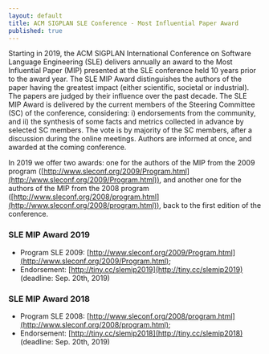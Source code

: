 ```yaml
---
layout: default
title: ACM SIGPLAN SLE Conference - Most Influential Paper Award
published: true
---
```



Starting in 2019, the ACM SIGPLAN International Conference on Software Language Engineering (SLE) delivers annually an award to the Most Influential Paper (MIP) presented at the SLE conference held 10 years prior to the award year. The SLE MIP Award distinguishes the authors of the paper having the greatest impact (either scientific, societal or industrial). The papers are judged by their influence over the past decade. The SLE MIP Award is delivered by the current members of the Steering Committee (SC) of the conference, considering: i) endorsements from the community, and ii) the synthesis of some facts and metrics collected in advance by selected SC members. The vote is by majority of the SC members, after a discussion during the online meetings. Authors are informed at once, and awarded at the coming conference.  

In 2019 we offer two awards: one for the authors of the MIP from the 2009 program ([http://www.sleconf.org/2009/Program.html](http://www.sleconf.org/2009/Program.html)), and another one for the authors of the MIP from the 2008 program ([http://www.sleconf.org/2008/program.html](http://www.sleconf.org/2008/program.html)), back to the first edition of the conference.

### SLE MIP Award 2019
- Program SLE 2009: [http://www.sleconf.org/2009/Program.html](http://www.sleconf.org/2009/Program.html); 
- Endorsement: [http://tiny.cc/slemip2019](http://tiny.cc/slemip2019) (deadline: Sep. 20th, 2019)


 ### SLE MIP Award 2018
- Program SLE 2008: [http://www.sleconf.org/2008/program.html](http://www.sleconf.org/2008/program.html); 
- Endorsement: [http://tiny.cc/slemip2018](http://tiny.cc/slemip2018) (deadline: Sep. 20th, 2019)
